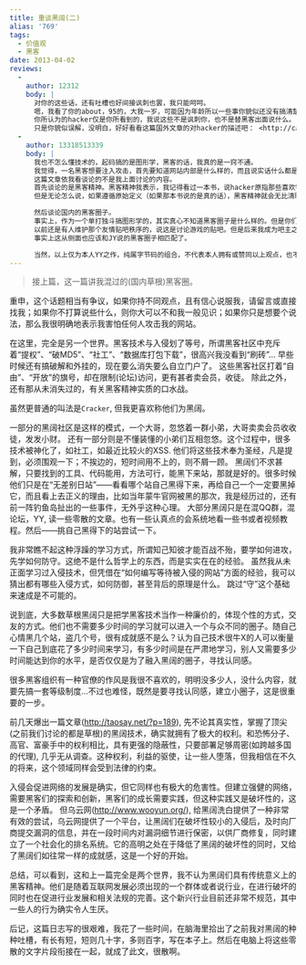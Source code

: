 ```yaml
---
title: 重谈黑阔(二)
alias: '769'
tags:
  - 价值观
  - 黑客
date: 2013-04-02
reviews:
  -
    author: 12312
    body: |
      对你的这些话，还有吐槽也好间接讽刺也罢，我只能呵呵。
      嗯，我看了你的about，95的，大我一岁，可能因为年龄所以一些事你貌似还没有搞清楚。
      你所认为的hacker仅是你所看到的，我说这些不是讽刺你，也不是替黑客出面说什么。
      只是你貌似误解，没明白，好好看看这篇国外文章的对hacker的描述吧： <http://catb.org/~esr/faqs/hacker-howto.html>
  -
    author: 13318513339
    body: |
      我也不怎么懂技术的，起码搞的是图形学，黑客的话，我真的是一窍不通。
      我觉得，一名黑客想要注入攻击，首先要知道网站内部是什么样的，而且说实话什么都是工多手熟，给出来那些文章的“职业嗅觉”也许是存在的。
      这篇文章依我看谈论的不是我上面讨论的内容。
      首先谈论的是黑客精神。黑客精神我表示，我记得看过一本书，说hacker原指那些喜欢钻研技术的coders，如果那本书说的是对的，那么原始定义的hacker = fun with coding，这么说来原始定义的黑客是一群探索技术的人。JY用了黑阔这个词，即为cracker，这在原始定义中与黑客定义可能不大相符，但是好像在JY看来，已经与现在的黑客概念很像很像了。
      但是无论怎么说，如果遵循原始定义（如果那本书说的是真的话），黑客精神就会无比清晰。

      然后谈论国内的黑客圈子。
      事实上，作为一个单打独斗搞图形学的，其实真心不知道黑客圈子是什么样的。但是你们混过黑客吧么，在被封之前，黑客吧的确有一些讨论技术的，还有很多放十几G种子的啊，收徒盗Q捉肉鸡的。我是uplink吧吧主，uplink游戏的话，当然是一个玩具，与现实中的黑客有很大差别，但是uplink有一个译名叫黑客精英，原因是游戏名字为uplink : hacker elite貌似，当然也许我记的有偏差。但是那是题外话，因为这个游戏与黑客有点点交集，因此有一个叫黑客精英的友情贴吧。
      以前还是有人维护那个友情贴吧秩序的，说这是讨论游戏的贴吧。但是后来我成为吧主之后看到那个吧到处都是收徒啊，问怎么获得地址个人隐私的东西。我就取消掉友情贴吧了。
      事实上这从侧面也应该和JY说的黑客圈子相匹配了。

      当然，以上仅为本人YY之作，纯属字节码的组合，不代表本人拥有或赞同以上观点，也不代表本人对以上观点持有任何态度或看法。
---
```


>接上篇，这一篇讲我混过的(国内草根)黑客圈。

重申，这个话题相当有争议，如果你持不同观点，且有信心说服我，请留言或直接找我；如果你不打算说些什么，则你大可以不和我一般见识；如果你只是想要个说法，那么我很明确地表示我害怕任何人攻击我的网站。

在这里，完全是另一个世界。黑客技术与入侵划了等号，所谓黑客社区中充斥着“提权”、“破MD5”、“社工”、“数据库打包下载”，很高兴我没看到“刷砖”...
早些时候还有搞破解和外挂的，现在要么消失要么自立门户了。
这些黑客社区打着“自由”、“开放”的旗号，却在限制(论坛)访问，更有甚者卖会员，收徒。
除此之外，还有那从未消失过的，有关黑客精神实质的口水战。

虽然更普通的叫法是`Cracker`, 但我更喜欢称他们为黑阔。

一部分的黑阔社区是这样的模式，一个大哥，忽悠着一群小弟，大哥卖卖会员收收徒，发发小财。
还有一部分则是不懂装懂的小弟们互相忽悠。这个过程中，很多技术被神化了，如社工，如最近比较火的XSS. 他们将这些技术奉为圣经，凡是提到，必须围观一下；不挨边的，短时间用不上的，则不屑一顾。
黑阔们不求甚解，只要找到的工具、代码能用，方法可行，能黑下来站，那就是好的。很多时候他们只是在“无差别日站”——看看哪个站自己黑得下来，再给自己一个一定要黑掉它，而且看上去正义的理由，比如当年蒙牛官网被黑的那次，我是经历过的，还有前一阵钓鱼岛扯出的一些事件，无外乎这种心理。
大部分黑阔只是在混QQ群，混论坛，YY, 读一些零散的文章。也有一些认真点的会系统地看一些书或者视频教程。然后——挑自己黑得下的站尝试一下。

我非常瞧不起这种浮躁的学习方式，所谓知己知彼才能百战不殆，要学如何进攻，先学如何防守。这绝不是什么哲学上的东西，而是实实在在的经验。
虽然我从未正面学习过入侵技术，但凭借在“如何编写等待被入侵的网站”方面的经验，我可以猜出都有哪些入侵方式，如何防御，甚至背后的原理是什么。
跳过“守”这个基础来速成是不可能的。

说到底，大多数草根黑阔只是把学黑客技术当作一种廉价的，体现个性的方式，交友的方式。他们也不需要多少时间的学习就可以进入一个与众不同的圈子。随自己心情黑几个站，盗几个号，很有成就感不是么？认为自己技术很牛X的人可以衡量一下自己到底花了多少时间来学习，有多少时间是在严肃地学习，别人又需要多少时间能达到你的水平，是否仅仅是为了融入黑阔的圈子，寻找认同感。

很多黑客组织有一种官僚的作风是我很不喜欢的，明明没多少人，没什么内容，就要先搞一套等级制度...不过也难怪，既然是要寻找认同感，建立小圈子，这是很重要的一步。

前几天爆出一篇文章(http://taosay.net/?p=189), 先不论其真实性，掌握了顶尖(之前我们讨论的都是草根)的黑阔技术，确实就拥有了极大的权利。和恐怖分子、高官、富豪手中的权利相比，具有更强的隐蔽性，只要部署足够周密(如跨越多国的代理), 几乎无从调查。这种权利，利益的驱使，让一些人堕落，但我相信在不久的将来，这个领域同样会受到法律的约束。

入侵会促进网络的发展是确实，但它同样也有极大的危害性。但建立强健的网络，需要黑客们的探索和创新，黑客们的成长需要实践，但这种实践又是破坏性的，这是一个矛盾。
但乌云网(http://www.wooyun.org/), 给黑阔洗白提供了一种非常有效的尝试，乌云网提供了一个平台，让黑阔们在破坏性较小的入侵后，及时向厂商提交漏洞的信息，并在一段时间内对漏洞细节进行保密，以供厂商修复，同时建立了一个社会化的排名系统。它的高明之处在于降低了黑阔的破坏性的同时，又给了黑阔们如往常一样的成就感，这是一个好的开始。

总结，可以看到，这和上一篇完全是两个世界，我不认为黑阔们具有传统意义上的黑客精神。他们是随着互联网发展必须出现的一个群体或者说行业，在进行破坏的同时也在促进行业发展和相关法规的完善。这个新兴行业目前还非常不规范，其中一些人的行为确实令人生厌。

后记，这篇日志写的很艰难，我花了一些时间，在脑海里拾出了之前我对黑阔的种种吐槽，有长有短，短则几十字，多则百字，写在本子上。然后在电脑上将这些零散的文字片段衔接在一起，就成了此文，很散啊。
